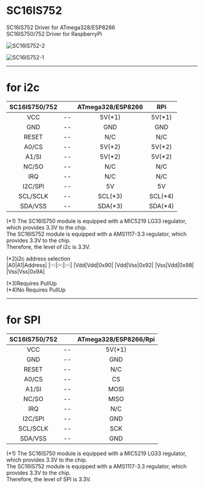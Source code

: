 # SC16IS752
SC16IS752 Driver for ATmega328/ESP8266   
SC16IS750/752 Driver for RaspberryPi

![SC16IS752-2](https://user-images.githubusercontent.com/6020549/71316920-4d722800-24bc-11ea-93dc-627e2a2cc1c0.JPG)

![SC16IS752-1](https://user-images.githubusercontent.com/6020549/71316919-4d722800-24bc-11ea-96c7-85b5d014bfe0.JPG)

---

# for i2c

|SC16IS750/752||ATmega328/ESP8266|RPi|
|:-:|:-:|:-:|:-:|
|VCC|--|5V(*1)|5V(*1)|
|GND|--|GND|GND|
|RESET|--|N/C|N/C|
|A0/CS|--|5V(*2)|5V(*2)|
|A1/SI|--|5V(*2)|5V(*2)|
|NC/SO|--|N/C|N/C|
|IRQ|--|N/C|N/C|
|I2C/SPI|--|5V|5V|
|SCL/SCLK|--|SCL(*3)|SCL(*4)|
|SDA/VSS|--|SDA(*3)|SDA(*4)|

(*1)
The SC16IS750 module is equipped with a MIC5219 LG33 regulator, which provides 3.3V to the chip.   
The SC16IS752 module is equipped with a AMS1117-3.3 regulator, which provides 3.3V to the chip.   
Therefore, the level of i2c is 3.3V.   

(*2)i2c address selection   
|A0|A1|Address|
|:-:|:-:|:-:|
|Vdd|Vdd|0x90|
|Vdd|Vss|0x92|
|Vss|Vdd|0x98|
|Vss|Vss|0x9A|

(*3)Requires PullUp   
(*4)No Requires PullUp

---

# for SPI

|SC16IS750/752||ATmega328/ESP8266/Rpi|
|:-:|:-:|:-:|
|VCC|--|5V(*1)|
|GND|--|GND|
|RESET|--|N/C|
|A0/CS|--|CS|
|A1/SI|--|MOSI|
|NC/SO|--|MISO|
|IRQ|--|N/C|
|I2C/SPI|--|GND|
|SCL/SCLK|--|SCK|
|SDA/VSS|--|GND|

(*1)
The SC16IS750 module is equipped with a MIC5219 LG33 regulator, which provides 3.3V to the chip.   
The SC16IS752 module is equipped with a AMS1117-3.3 regulator, which provides 3.3V to the chip.   
Therefore, the level of SPI is 3.3V.   

